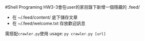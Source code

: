 #Shell Programing
HW3-3會在user的家目錄下新增一個隱藏的 .feed/
* 在 ~/.feed/content/ 底下儲存文章
* 在 ~/.feed/welcome.txt 存放歡迎訊息

需搭配`crawler.py`使用
usage: `py crawler.py [url]`


